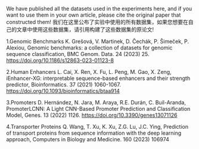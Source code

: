 We have published all the datasets used in the experiments here, and if you want to use them in your own article, please cite the original paper that constructed them!
我们在这里公布了实验中使用的所有数据集，如果您想要在自己的文章中使用这些数据集，请引用构建了这些数据集的原论文!


1.Genomic Benchmarks
K. Grešová, V. Martinek, D. Čechák, P. Šimeček, P. Alexiou, Genomic benchmarks: a collection of datasets for genomic sequence classification, BMC Genom. Data. 24 (2023) 25. https://doi.org/10.1186/s12863-023-01123-8

2.Human Enhancers
L. Cai, X. Ren, X. Fu, L. Peng, M. Gao, X. Zeng, iEnhancer-XG: interpretable sequence-based enhancers and their strength predictor, Bioinformatics. 37 (2021) 1060-1067. https://doi.org/10.1093/bioinformatics/btaa914

3.Promoters
D. Hernández, N. Jara, M. Araya, R.E. Durán, C. Buil-Aranda, PromoterLCNN: A Light CNN-Based Promoter Prediction and Classification Model, Genes. 13 (2022) 1126. https://doi.org/10.3390/genes13071126

4.Transporter Proteins
Q. Wang, T. Xu, K. Xu, Z.G. Lu, J.C. Ying, Prediction of transport proteins from sequence information with the deep learning approach, Computers in Biology and Medicine. 160 (2023) 106974

